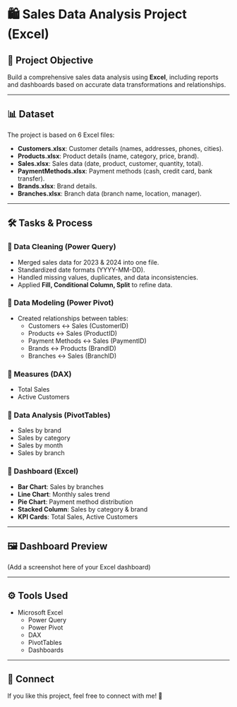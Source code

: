 # 🛍️ Sales Data Analysis Project (Excel)

## 🎯 Project Objective
Build a comprehensive sales data analysis using **Excel**, including reports and dashboards based on accurate data transformations and relationships.

---

## 📊 Dataset
The project is based on 6 Excel files:
- **Customers.xlsx**: Customer details (names, addresses, phones, cities).
- **Products.xlsx**: Product details (name, category, price, brand).
- **Sales.xlsx**: Sales data (date, product, customer, quantity, total).
- **PaymentMethods.xlsx**: Payment methods (cash, credit card, bank transfer).
- **Brands.xlsx**: Brand details.
- **Branches.xlsx**: Branch data (branch name, location, manager).

---

## 🛠️ Tasks & Process

### 🔹 Data Cleaning (Power Query)
- Merged sales data for 2023 & 2024 into one file.  
- Standardized date formats (YYYY-MM-DD).  
- Handled missing values, duplicates, and data inconsistencies.  
- Applied **Fill, Conditional Column, Split** to refine data.  

### 🔹 Data Modeling (Power Pivot)
- Created relationships between tables:  
  - Customers ↔ Sales (CustomerID)  
  - Products ↔ Sales (ProductID)  
  - Payment Methods ↔ Sales (PaymentID)  
  - Brands ↔ Products (BrandID)  
  - Branches ↔ Sales (BranchID)  

### 🔹 Measures (DAX)
- Total Sales  
- Active Customers  

### 🔹 Data Analysis (PivotTables)
- Sales by brand  
- Sales by category  
- Sales by month  
- Sales by branch  

### 🔹 Dashboard (Excel)
- **Bar Chart**: Sales by branches  
- **Line Chart**: Monthly sales trend  
- **Pie Chart**: Payment method distribution  
- **Stacked Column**: Sales by category & brand  
- **KPI Cards**: Total Sales, Active Customers  

---

## 🖼️ Dashboard Preview
(Add a screenshot here of your Excel dashboard)

---

## ⚙️ Tools Used
- Microsoft Excel  
  - Power Query  
  - Power Pivot  
  - DAX  
  - PivotTables  
  - Dashboards  

---

## 🤝 Connect
If you like this project, feel free to connect with me! 🚀  
